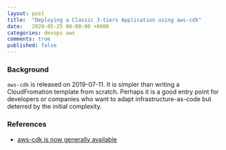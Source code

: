 ```yaml
---
layout: post
title:  "Deploying a Classic 3-tiers Application using aws-cdk"
date:   2020-05-25 00:00:00 +0800
categories: devops aws
comments: true
published: false
---
```


### Background
`aws-cdk` is released on 2019-07-11.
It is simpler than writing a CloudFromation template from scratch.
Perhaps it is a good entry point for developers or companies who want to adapt infrastructure-as-code but deterred by the initial complexity.


### References
- [aws-cdk is now generally available](https://aws.amazon.com/about-aws/whats-new/2019/07/the-aws-cloud-development-kit-aws-cdk-is-now-generally-available1/)